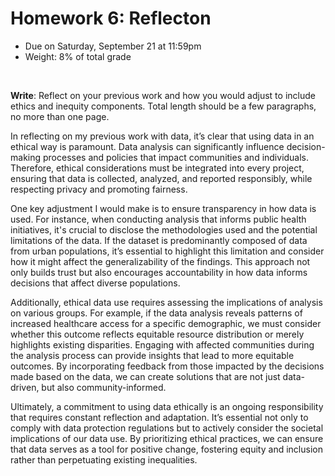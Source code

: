 # Homework 6: Reflecton

- Due on Saturday, September 21 at 11:59pm
- Weight: 8% of total grade

<br>

**Write**: Reflect on your previous work and how you would adjust to include ethics and inequity components. Total length should be a few paragraphs, no more than one page.



In reflecting on my previous work with data, it’s clear that using data in an ethical way is paramount. Data analysis can significantly influence decision-making processes and policies that impact communities and individuals. Therefore, ethical considerations must be integrated into every project, ensuring that data is collected, analyzed, and reported responsibly, while respecting privacy and promoting fairness.

One key adjustment I would make is to ensure transparency in how data is used. For instance, when conducting analysis that informs public health initiatives, it's crucial to disclose the methodologies used and the potential limitations of the data. If the dataset is predominantly composed of data from urban populations, it’s essential to highlight this limitation and consider how it might affect the generalizability of the findings. This approach not only builds trust but also encourages accountability in how data informs decisions that affect diverse populations.

Additionally, ethical data use requires assessing the implications of analysis on various groups. For example, if the data analysis reveals patterns of increased healthcare access for a specific demographic, we must consider whether this outcome reflects equitable resource distribution or merely highlights existing disparities. Engaging with affected communities during the analysis process can provide insights that lead to more equitable outcomes. By incorporating feedback from those impacted by the decisions made based on the data, we can create solutions that are not just data-driven, but also community-informed.

Ultimately, a commitment to using data ethically is an ongoing responsibility that requires constant reflection and adaptation. It’s essential not only to comply with data protection regulations but to actively consider the societal implications of our data use. By prioritizing ethical practices, we can ensure that data serves as a tool for positive change, fostering equity and inclusion rather than perpetuating existing inequalities.









